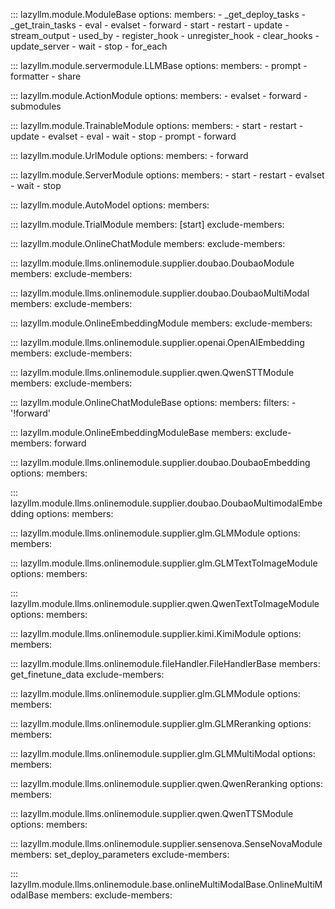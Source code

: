 
::: lazyllm.module.ModuleBase
    options:
      members:
      - _get_deploy_tasks
      - _get_train_tasks
      - eval
      - evalset
      - forward
      - start
      - restart
      - update
      - stream_output
      - used_by
      - register_hook
      - unregister_hook
      - clear_hooks
      - update_server
      - wait
      - stop
      - for_each

::: lazyllm.module.servermodule.LLMBase
    options:
      members:
      - prompt
      - formatter
      - share

::: lazyllm.module.ActionModule
    options:
      members:
      - evalset
      - forward
      - submodules

::: lazyllm.module.TrainableModule
    options:
      members:
      - start
      - restart
      - update
      - evalset
      - eval
      - wait
      - stop
      - prompt
      - forward

::: lazyllm.module.UrlModule
    options:
      members:
      - forward

::: lazyllm.module.ServerModule
    options:
      members:
      - start
      - restart
      - evalset
      - wait
      - stop

::: lazyllm.module.AutoModel
    options:
      members:

::: lazyllm.module.TrialModule
    members: [start]
    exclude-members:

::: lazyllm.module.OnlineChatModule
    members:
    exclude-members:

::: lazyllm.module.llms.onlinemodule.supplier.doubao.DoubaoModule
    members:
    exclude-members:

::: lazyllm.module.llms.onlinemodule.supplier.doubao.DoubaoMultiModal
    members:
    exclude-members:

::: lazyllm.module.OnlineEmbeddingModule
    members:
    exclude-members:

::: lazyllm.module.llms.onlinemodule.supplier.openai.OpenAIEmbedding
    members:
    exclude-members:

::: lazyllm.module.llms.onlinemodule.supplier.qwen.QwenSTTModule
    members:
    exclude-members:

::: lazyllm.module.OnlineChatModuleBase
    options:
      members:
      filters:
      - '!forward'

::: lazyllm.module.OnlineEmbeddingModuleBase
    members:
    exclude-members: forward

::: lazyllm.module.llms.onlinemodule.supplier.doubao.DoubaoEmbedding
    options:
      members:

::: lazyllm.module.llms.onlinemodule.supplier.doubao.DoubaoMultimodalEmbedding
    options:
      members:

::: lazyllm.module.llms.onlinemodule.supplier.glm.GLMModule
    options:
      members:

::: lazyllm.module.llms.onlinemodule.supplier.glm.GLMTextToImageModule
    options:
      members:

::: lazyllm.module.llms.onlinemodule.supplier.qwen.QwenTextToImageModule
    options:
      members:

::: lazyllm.module.llms.onlinemodule.supplier.kimi.KimiModule
    options:
      members:

::: lazyllm.module.llms.onlinemodule.fileHandler.FileHandlerBase
    members: get_finetune_data
    exclude-members: 

::: lazyllm.module.llms.onlinemodule.supplier.glm.GLMModule
    options:
      members:

::: lazyllm.module.llms.onlinemodule.supplier.glm.GLMReranking
    options:
      members:

::: lazyllm.module.llms.onlinemodule.supplier.glm.GLMMultiModal
    options:
      members:

::: lazyllm.module.llms.onlinemodule.supplier.qwen.QwenReranking
    options:
      members:

::: lazyllm.module.llms.onlinemodule.supplier.qwen.QwenTTSModule
    options:
      members:

::: lazyllm.module.llms.onlinemodule.supplier.sensenova.SenseNovaModule
    members: set_deploy_parameters
    exclude-members:

::: lazyllm.module.llms.onlinemodule.base.onlineMultiModalBase.OnlineMultiModalBase
    members:
    exclude-members: